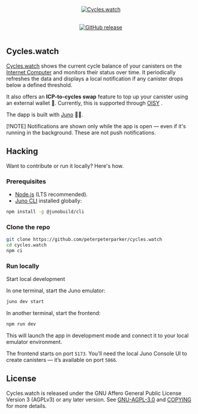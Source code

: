 <div align="center" style="display:flex;flex-direction:column;">
  <a href="https://cycles.watch">
    <img src="https://github.com/peterpeterparker/cycles.watch/raw/main/static/images/social-image.jpg"alt="Cycles.watch" role="presentation" />
  </a>

<br/>


[![GitHub release](https://img.shields.io/github/release/papyrs/cycles.watch/all?logo=GitHub&style=flat-square)](https://github.com/peterpeterparker/cycles.watch/releases/latest)

</div>

## Cycles.watch

[Cycles.watch] shows the current cycle balance of your canisters on the [Internet Computer](https://internetcomputer.org/) and monitors their status over time. It periodically refreshes the data and displays a local notification if any canister drops below a defined threshold.

It also offers an **ICP-to-cycles swap** feature to top up your canister using an external wallet 👛. Currently, this is supported through [OISY](https://oisy.com) .

The dapp is built with [Juno](https://juno.build) 👨‍💻.

[!NOTE]
Notifications are shown only while the app is open — even if it's running in the background. These are not push notifications.

## Hacking

Want to contribute or run it locally? Here's how.

### Prerequisites

- [Node.js](https://nodejs.org/en/) (LTS recommended).
- [Juno CLI](https://juno.build/docs/reference/cli) installed globally:

```bash
npm install -g @junobuild/cli
```

### Clone the repo

```bash
git clone https://github.com/peterpeterparker/cycles.watch
cd cycles.watch
npm ci
```

### Run locally

Start local development

In one terminal, start the Juno emulator:

```bash
juno dev start
```

In another terminal, start the frontend:

```bash
npm run dev
```

This will launch the app in development mode and connect it to your local emulator environment.

The frontend starts on port `5173`. You’ll need the local Juno Console UI to create canisters — it’s available on port `5866`.

## License

Cycles.watch is released under the GNU Affero General Public License Version 3 (AGPLv3) or any later version. See [GNU-AGPL-3.0](GNU-AGPL-3.0) and [COPYING](COPYING) for more details.

[cycles.watch]: https://cycles.watch
